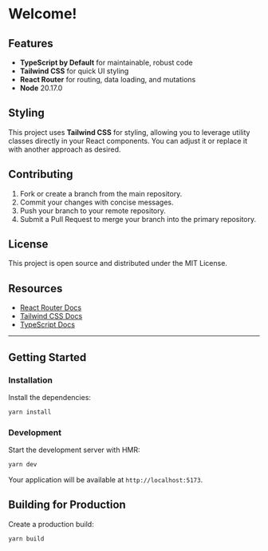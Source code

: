 # Welcome!

## Features
- **TypeScript by Default** for maintainable, robust code  
- **Tailwind CSS** for quick UI styling  
- **React Router** for routing, data loading, and mutations
- **Node** 20.17.0

## Styling

This project uses **Tailwind CSS** for styling, allowing you to leverage utility classes directly in your React components. You can adjust it or replace it with another approach as desired.

## Contributing

1. Fork or create a branch from the main repository.
2. Commit your changes with concise messages.
3. Push your branch to your remote repository.
4. Submit a Pull Request to merge your branch into the primary repository.

## License

This project is open source and distributed under the MIT License.

## Resources

- [React Router Docs](https://reactrouter.com/)
- [Tailwind CSS Docs](https://tailwindcss.com/docs)
- [TypeScript Docs](https://www.typescriptlang.org/)

---

## Getting Started

### Installation

Install the dependencies:

```bash
yarn install
```

### Development

Start the development server with HMR:

```bash
yarn dev
```

Your application will be available at `http://localhost:5173`.

## Building for Production

Create a production build:

```bash
yarn build
```
